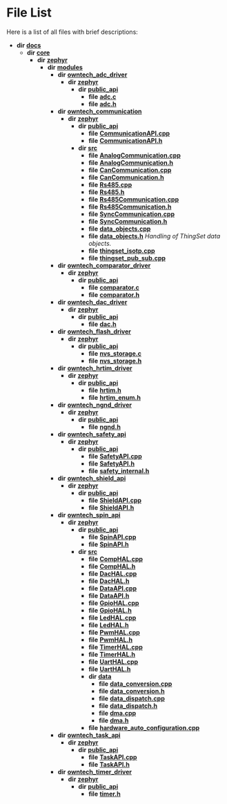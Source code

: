 
# File List

Here is a list of all files with brief descriptions:


* **dir** [**docs**](dir_49e56c817e5e54854c35e136979f97ca.md)     
    * **dir** [**core**](dir_771164b9325b04f1442f7a3ffa8ecb89.md)     
        * **dir** [**zephyr**](dir_09002e7ce91f09aeb040dfd1861a47f4.md)     
            * **dir** [**modules**](dir_6d0fb8ab814c517e7f155fb837e32f72.md)     
                * **dir** [**owntech\_adc\_driver**](dir_e0b0ebd8181eadf56b45f70b679dd6ce.md)     
                    * **dir** [**zephyr**](dir_fc55e1a77480d908ce2594a494dae021.md)     
                        * **dir** [**public\_api**](dir_1a23096fc67cd9ffce086a2218b577f7.md)     
                            * **file** [**adc.c**](adc_8c.md)     
                            * **file** [**adc.h**](adc_8h.md)     
                * **dir** [**owntech\_communication**](dir_c4fe9b0224a9586dd317852c3c5604f8.md)     
                    * **dir** [**zephyr**](dir_ed8beaa694e779377b0049b01e5ade22.md)     
                        * **dir** [**public\_api**](dir_acc3fb8fb6f052bdbe10ff0fa1d04fcf.md)     
                            * **file** [**CommunicationAPI.cpp**](CommunicationAPI_8cpp.md)     
                            * **file** [**CommunicationAPI.h**](CommunicationAPI_8h.md)     
                        * **dir** [**src**](dir_1a412f239039e530bef8001f48cd80a4.md)     
                            * **file** [**AnalogCommunication.cpp**](AnalogCommunication_8cpp.md) 
                            * **file** [**AnalogCommunication.h**](AnalogCommunication_8h.md)     
                            * **file** [**CanCommunication.cpp**](CanCommunication_8cpp.md)     
                            * **file** [**CanCommunication.h**](CanCommunication_8h.md)     
                            * **file** [**Rs485.cpp**](Rs485_8cpp.md)     
                            * **file** [**Rs485.h**](Rs485_8h.md)     
                            * **file** [**Rs485Communication.cpp**](Rs485Communication_8cpp.md) 
                            * **file** [**Rs485Communication.h**](Rs485Communication_8h.md)     
                            * **file** [**SyncCommunication.cpp**](SyncCommunication_8cpp.md) 
                            * **file** [**SyncCommunication.h**](SyncCommunication_8h.md)     
                            * **file** [**data\_objects.cpp**](data__objects_8cpp.md)     
                            * **file** [**data\_objects.h**](data__objects_8h.md) _Handling of ThingSet data objects._     
                            * **file** [**thingset\_isotp.cpp**](thingset__isotp_8cpp.md)     
                            * **file** [**thingset\_pub\_sub.cpp**](thingset__pub__sub_8cpp.md)     
                * **dir** [**owntech\_comparator\_driver**](dir_5e1fc12cba5504c19e6728f660c9416f.md)     
                    * **dir** [**zephyr**](dir_d1334978536d898e33969dcd9ce58335.md)     
                        * **dir** [**public\_api**](dir_cd6387a1b9260a1118a1ac8d0c26218a.md)     
                            * **file** [**comparator.c**](comparator_8c.md)     
                            * **file** [**comparator.h**](comparator_8h.md)     
                * **dir** [**owntech\_dac\_driver**](dir_0abf48445921be3f7255b53ec13b4b20.md)     
                    * **dir** [**zephyr**](dir_d911d2f35409edfb85ce6db3facf1635.md)     
                        * **dir** [**public\_api**](dir_a3b70d2e2f59c7f0c24476313fdba7da.md)     
                            * **file** [**dac.h**](dac_8h.md)     
                * **dir** [**owntech\_flash\_driver**](dir_47b8019f52d29447200a9fe029247d2f.md)     
                    * **dir** [**zephyr**](dir_b20d16dae1dc20106d56014478318b72.md)     
                        * **dir** [**public\_api**](dir_ce5a725b60c8953eacf539a6c77604d3.md)     
                            * **file** [**nvs\_storage.c**](nvs__storage_8c.md)     
                            * **file** [**nvs\_storage.h**](nvs__storage_8h.md)     
                * **dir** [**owntech\_hrtim\_driver**](dir_9bdb70ffe78507e4a3f4bf6bbcfe5795.md)     
                    * **dir** [**zephyr**](dir_5726d3ce904599e290c14ea43bd5e0ac.md)     
                        * **dir** [**public\_api**](dir_f50115c0b0057abe0315b5e6b1574f35.md)     
                            * **file** [**hrtim.h**](hrtim_8h.md)     
                            * **file** [**hrtim\_enum.h**](hrtim__enum_8h.md)     
                * **dir** [**owntech\_ngnd\_driver**](dir_487909855ff81a58e51ecefcc10df3bb.md)     
                    * **dir** [**zephyr**](dir_c984519a7bdbe6c0d73dd876f54bf8c6.md)     
                        * **dir** [**public\_api**](dir_b84e60c9f86d8ee8d4badbb0cfc94e11.md)     
                            * **file** [**ngnd.h**](ngnd_8h.md)     
                * **dir** [**owntech\_safety\_api**](dir_6577260132b49845d494a112d8acd7c7.md)     
                    * **dir** [**zephyr**](dir_2f6071fc869091a6d1e6d7b806fecbf0.md)     
                        * **dir** [**public\_api**](dir_08eec7c34983a0acd3982b6352a40f84.md)     
                            * **file** [**SafetyAPI.cpp**](SafetyAPI_8cpp.md)     
                            * **file** [**SafetyAPI.h**](SafetyAPI_8h.md)     
                            * **file** [**safety\_internal.h**](safety__internal_8h.md)     
                * **dir** [**owntech\_shield\_api**](dir_9a89dd71eabb2209bdecc753bd3dc4ac.md)     
                    * **dir** [**zephyr**](dir_b3d0c58b5ddf7b1e26f8d905ca8e43b0.md)     
                        * **dir** [**public\_api**](dir_1545707aba7ea3e5dcde32c7d0a91b3a.md)     
                            * **file** [**ShieldAPI.cpp**](ShieldAPI_8cpp.md)     
                            * **file** [**ShieldAPI.h**](ShieldAPI_8h.md)     
                * **dir** [**owntech\_spin\_api**](dir_87330bcbf7fe698536ea5946c1b90585.md)     
                    * **dir** [**zephyr**](dir_83abe2f3de580445b50d57f614c989e1.md)     
                        * **dir** [**public\_api**](dir_9feddb36ca121fb6172e0f3e47b6ec72.md)     
                            * **file** [**SpinAPI.cpp**](SpinAPI_8cpp.md)     
                            * **file** [**SpinAPI.h**](SpinAPI_8h.md)     
                        * **dir** [**src**](dir_b0a9bfd1c37d418dc07d30cb79a776da.md)     
                            * **file** [**CompHAL.cpp**](CompHAL_8cpp.md) 
                            * **file** [**CompHAL.h**](CompHAL_8h.md)     
                            * **file** [**DacHAL.cpp**](DacHAL_8cpp.md)     
                            * **file** [**DacHAL.h**](DacHAL_8h.md)     
                            * **file** [**DataAPI.cpp**](DataAPI_8cpp.md) 
                            * **file** [**DataAPI.h**](DataAPI_8h.md)     
                            * **file** [**GpioHAL.cpp**](GpioHAL_8cpp.md)     
                            * **file** [**GpioHAL.h**](GpioHAL_8h.md)     
                            * **file** [**LedHAL.cpp**](LedHAL_8cpp.md)     
                            * **file** [**LedHAL.h**](LedHAL_8h.md)     
                            * **file** [**PwmHAL.cpp**](PwmHAL_8cpp.md) 
                            * **file** [**PwmHAL.h**](PwmHAL_8h.md)     
                            * **file** [**TimerHAL.cpp**](TimerHAL_8cpp.md)     
                            * **file** [**TimerHAL.h**](TimerHAL_8h.md)     
                            * **file** [**UartHAL.cpp**](UartHAL_8cpp.md)     
                            * **file** [**UartHAL.h**](UartHAL_8h.md)     
                            * **dir** [**data**](dir_5931dfac2e1245380efda5ad202dc380.md)     
                                * **file** [**data\_conversion.cpp**](data__conversion_8cpp.md)     
                                * **file** [**data\_conversion.h**](data__conversion_8h.md)     
                                * **file** [**data\_dispatch.cpp**](data__dispatch_8cpp.md)     
                                * **file** [**data\_dispatch.h**](data__dispatch_8h.md)     
                                * **file** [**dma.cpp**](dma_8cpp.md)     
                                * **file** [**dma.h**](dma_8h.md)     
                            * **file** [**hardware\_auto\_configuration.cpp**](hardware__auto__configuration_8cpp.md)     
                * **dir** [**owntech\_task\_api**](dir_a6ca33c2a6633efd563e2ff2336e2b96.md)     
                    * **dir** [**zephyr**](dir_930c8fa1e893c2939a58a9ccd4e9adcb.md)     
                        * **dir** [**public\_api**](dir_2b522af08cf9fc57ee593ce08ec33342.md)     
                            * **file** [**TaskAPI.cpp**](TaskAPI_8cpp.md)     
                            * **file** [**TaskAPI.h**](TaskAPI_8h.md)     
                * **dir** [**owntech\_timer\_driver**](dir_2bcefd02aa22d158a7fee7f57088a2fe.md)     
                    * **dir** [**zephyr**](dir_62a68ad86a1f2ceff5c536793b75d59b.md)     
                        * **dir** [**public\_api**](dir_7b157175519ef7e5ecaa80a64fe5f6a3.md)     
                            * **file** [**timer.h**](timer_8h.md)     

